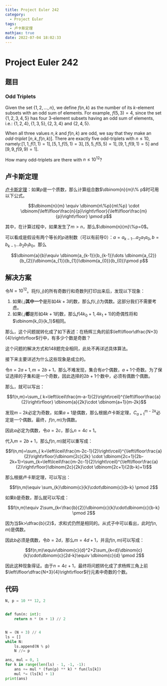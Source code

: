 ```yaml
---
title: Project Euler 242
category:
  - Project Euler
tags:
  - 卢卡斯定理
mathjax: true
date: 2022-07-04 18:02:33
---
```


<escape><!-- more --></escape>

# Project Euler 242

## 题目

### Odd Triplets

Given the set $\{1,2,\dots,n\}$, we define $f(n,k)$ as the number of its $k$-element subsets with an odd sum of elements. For example, $f(5,3)=4$, since the set $\{1,2,3,4,5\}$ has four $3$-element subsets having an odd sum of elements, i.e.: $\{1,2,4\}, \{1,3,5\}, \{2,3,4\}$ and $\{2,4,5\}$.

When all three values $n, k$ and $f(n,k)$ are odd, we say that they make an *odd-triplet* $[n,k,f(n,k)]$.
There are exactly five odd-triplets with $n\le10$, namely:$[1,1,f(1,1)=1], [5,1,f(5,1)=3], [5,5,f(5,5)=1], [9,1,f(9,1)=5]$ and $[9,9,f(9,9)=1]$.

How many odd-triplets are there with $n\le10^{12}$?

## 卢卡斯定理

[卢卡斯定理](https://en.wikipedia.org/wiki/Lucas%27s_theorem)：如果$p$是一个质数，那么计算组合数$\dbinom{n}{m}\% p$时可用以下公式。

$$\dbinom{n}{m} \equiv \dbinom{n\%p}{m\%p} \cdot \dbinom{\left\lfloor\frac{n}{p}\right\rfloor}{\left\lfloor\frac{m}{p}\right\rfloor} \pmod p$$

其中，在计算过程中，如果发生了$m>n$，那么$\dbinom{n}{m}\%p=0$。

可以看成是假设有两个等长的$p$进制数（可以有前导$0$）：$a=a_{k-1}\dots a_2a_1a_0,b= b_{k-1}\dots b_2b_1b_0$。那么

$$\dbinom{a}{b}\equiv  \dbinom{a_{k-1}}{b_{k-1}}\dots \dbinom{a_{2}}{b_{2}}\dbinom{a_{1}}{b_{1}}\dbinom{a_{0}}{b_{0}}\pmod p$$

## 解决方案

令$N=10^{12}$。将$f(i,j)$的所有奇数行和奇数列打印出来后，发现以下现象：

1. 如果$i,j$**其中一个**是形如$4k+3$的数，那么$f(i,j)$为偶数。这部分我们不需要考虑。
2. 如果$i,j$**都**是形如$4k+1$的数，那么$f(4k_0+1,4k_1+1)$的奇偶性将和$\dbinom{k_0}{k_1}$相同。

那么，这个问题就转化成了如下表述：在杨辉三角的前$\left\lfloor\dfrac{N+3}{4}\right\rfloor$行中，有多少个数是奇数？

这个问题的解决方式和148题完全相同，此处不再详述具体算法。

接下来主要详述为什么这些现象是成立的。

令$n=2a+1,m=2b+1$，那么不难发现，集合有$a$个偶数，$a+1$个奇数。为了保证选择的子集和是一个奇数，因此选择的$2b+1$个数中，必须有偶数个偶数。

那么，就可以写出：

$$f(n,m)=\sum_{ k=\left\lceil\frac{m-a-1}{2}\right\rceil}^{\left\lfloor\frac{a}{2}\right\rfloor} \dbinom{a}{2k}\cdot \dbinom{a+1}{m-2k}$$

发现$m-2k$必定为奇数，如果$a+1$是偶数，那么根据卢卡斯定理，$C_{a+1}^{m-2k}$必定是一个偶数。最终，$f(n,m)$为偶数。

因此$a$必定为偶数，令$a=2c$，那么$n=4c+1$。

代入$m=2b+1$，那么$f(n,m)$就可以重写成：

$$f(n,m)=\sum_{ k=\left\lceil\frac{m-2c-1}{2}\right\rceil}^{\left\lfloor\frac{a}{2}\right\rfloor}\dbinom{2c}{2k} \cdot \dbinom{2c+1}{2b-2k+1}=\sum_{k=\left\lceil\frac{m-2c-1}{2}\right\rceil}^{\left\lfloor\frac{a}{2}\right\rfloor}\dbinom{2c}{2k}\cdot \dbinom{2c+1}{2(b-k)+1}$$

那么根据卢卡斯定理，可以写出：

$$f(n,m)\equiv \sum_{k}\dbinom{c}{k}\cdot\dbinom{c}{b-k} \pmod 2$$

如果$b$是奇数，那么就可以写成：

$$f(n,m)\equiv 2\sum_{k<\frac{b}{2}}\dbinom{c}{k}\cdot\dbinom{c}{b-k} \pmod 2$$


因为当$k>\dfrac{b}{2}$，求和式仍然是相同的。从式子中可以看出，此时$f(n,m)$是偶数。

因此$b$必须是偶数，令$b=2d$，那么$m=4d+1$，并且$f(n,m)$可以写成：

$$f(n,m)\equiv\dbinom{c}{d}^2+2\sum_{k<d}\dbinom{c}{k}\cdot\dbinom{c}{2d-k}\equiv \dbinom{c}{d} \pmod 2$$

因此这种现象得证。由于$n=4c+1$，最终将问题转化成了求杨辉三角上前$\left\lfloor\dfrac{N+3}{4}\right\rfloor$行元素中奇数的个数。

## 代码

```py
N, p = 10 ** 12, 2


def fun(n: int):
    return n * (n + 1) // 2


N = (N + 3) // 4
ls = []
while N:
    ls.append(N % p)
    N //= p

ans, mul = 0, 1
for k in range(len(ls) - 1, -1, -1):
    ans += mul * (fun(p) ** k) * fun(ls[k])
    mul *= (ls[k] + 1)
print(ans)

```
